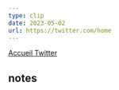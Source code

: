 ```yaml
---
type: clip
date: 2023-05-02
url: https://twitter.com/home
---
```


[Accueil  Twitter](https://twitter.com/home) 

## notes


